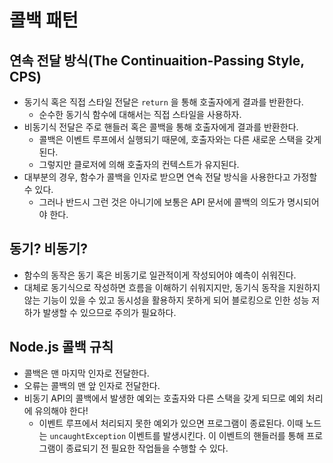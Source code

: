 # 콜백 패턴

## 연속 전달 방식(The Continuaition-Passing Style, CPS)

* 동기식 혹은 직접 스타일 전달은 `return` 을 통해 호출자에게 결과를 반환한다.
  * 순수한 동기식 함수에 대해서는 직접 스타일을 사용하자.
* 비동기식 전달은 주로 핸들러 혹은 콜백을 통해 호출자에게 결과를 반환한다.
  * 콜백은 이벤트 루프에서 실행되기 때문에, 호출자와는 다른 새로운 스택을 갖게 된다.
  * 그렇지만 클로저에 의해 호출자의 컨텍스트가 유지된다.
* 대부분의 경우, 함수가 콜백을 인자로 받으면 연속 전달 방식을 사용한다고 가정할 수 있다.
  * 그러나 반드시 그런 것은 아니기에 보통은 API 문서에 콜백의 의도가 명시되어야 한다.

## 동기? 비동기?

* 함수의 동작은 동기 혹은 비동기로 일관적이게 작성되어야 예측이 쉬워진다.
* 대체로 동기식으로 작성하면 흐름을 이해하기 쉬워지지만, 동기식 동작을 지원하지 않는 기능이 있을 수 있고 동시성을 활용하지 못하게 되어 블로킹으로 인한 성능 저하가 발생할 수 있으므로 주의가 필요하다.

## Node.js 콜백 규칙

* 콜백은 맨 마지막 인자로 전달한다.
* 오류는 콜백의 맨 앞 인자로 전달한다.
* 비동기 API의 콜백에서 발생한 예외는 호출자와 다른 스택을 갖게 되므로 예외 처리에 유의해야 한다!
  * 이벤트 루프에서 처리되지 못한 예외가 있으면 프로그램이 종료된다. 이때 노드는 `uncaughtException` 이벤트를 발생시킨다. 이 이벤트의 핸들러를 통해 프로그램이 종료되기 전 필요한 작업들을 수행할 수 있다.
